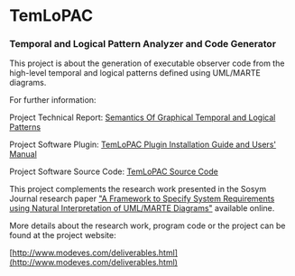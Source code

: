 # TemLoPAC
### Temporal and Logical Pattern Analyzer and Code Generator

This project is about the generation of executable observer code from the high-level temporal and logical patterns defined using UML/MARTE 
diagrams.

For further information:

Project Technical Report: [Semantics Of Graphical Temporal and Logical Patterns](https://github.com/jadoonengr/TemLoPAC/blob/master/Report%20Patterns.pdf)

Project Software Plugin: [TemLoPAC Plugin Installation Guide and Users' Manual](https://github.com/jadoonengr/TemLoPAC/blob/master/Report%20Source%20Code.pdf)

Project Software Source Code: [TemLoPAC Source Code](https://github.com/jadoonengr/TemLoPAC/blob/master/Report%20Source%20Code.pdf)

This project complements the research work presented in the Sosym Journal research paper ["A Framework to Specify System 
Requirements using Natural Interpretation of UML/MARTE Diagrams"](http://www.readcube.com/articles/10.1007/s10270-017-0588-7?author_access_token=zJex0KDBkSJ9Ar_wAjWqPfe4RwlQNchNByi7wbcMAY79iGkK3KeOBtn-SP9TyodP3zj8YtvI6QLCavw_8dDSmdc3SY1wlE3GEuheZDv_uEkhKubbXqkTzmPIJV6NfFd6NNphYlutWDTaLG6B2-aFVQ%3D%3D) available online.

More details about the research work, program code or the project can be found at the project website: 

[http://www.modeves.com/deliverables.html](http://www.modeves.com/deliverables.html)
